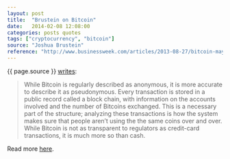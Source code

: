 ```yaml
---
layout: post
title:  "Brustein on Bitcoin"
date:   2014-02-08 12:08:00
categories: posts quotes
tags: ["cryptocurrency", "bitcoin"]
source: "Joshua Brustein"
reference: "http://www.businessweek.com/articles/2013-08-27/bitcoin-may-not-be-so-anonymous-after-all"
---
```


{{ page.source }} [writes]({{page.reference}}):

> While Bitcoin is regularly described as anonymous, it is more accurate to describe it as pseudonymous. Every transaction is stored in a public record called a block chain, with information on the accounts involved and the number of Bitcoins exchanged. This is a necessary part of the structure; analyzing these transactions is how the system makes sure that people aren’t using the the same coins over and over. While Bitcoin is not as transparent to regulators as credit-card transactions, it is much more so than cash.

Read more [here]({{page.reference}}).